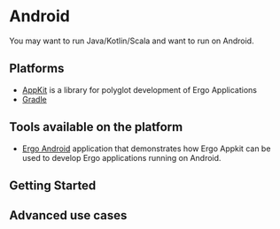 # Android

You may want to run Java/Kotlin/Scala and want to run on Android.


## Platforms 

- [AppKit](appkit.md) is a library for polyglot development of Ergo Applications 
- [Gradle](/dev/stack/appkit/gradle)



## Tools available on the platform 

- [Ergo Android](https://github.com/aslesarenko/ergo-android) application that demonstrates how Ergo Appkit can be used to develop Ergo applications running on Android.




## Getting Started


## Advanced use cases